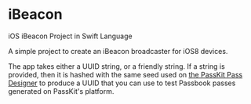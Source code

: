 iBeacon
=======

iOS iBeacon Project in Swift Language

A simple project to create an iBeacon broadcaster for iOS8 devices.

The app takes either a UUID string, or a friendly string.  If a string is provided, then it is hashed with the same seed
used on [the PassKit Pass Designer](https://create.passkit.com) to produce a UUID that you can use to test Passbook passes generated on
PassKit's platform.
